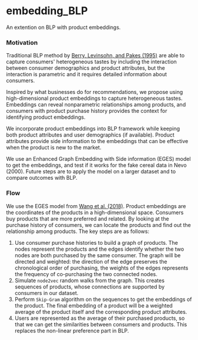 # embedding_BLP
An extention on BLP with product embeddings.

### Motivation
Traditional BLP method by [Berry, Levinsohn, and Pakes (1995)](https://doi.org/10.2307/2171802) are able to capture consumers' heterogeneous tastes by including the interaction between consumer demographics and product attributes, but the interaction is parametric and it requires detailed information about consumers. 

Inspired by what businesses do for recommendations, we propose using high-dimensional product embeddings to capture heterogeneous tastes. Embeddings can reveal nonparametric relationships among products, and consumers with product purchase history provides the context for identifying product embeddings.

We incorporate product embeddings into BLP framework while keeping both product attributes and user demographics (if available). Product attributes provide side information to the embeddings that can be effective when the product is new to the market.

We use an Enhanced Graph Embedding with Side information (EGES) model to get the embeddings, and test if it works for the fake cereal data in Nevo (2000). Future steps are to apply the model on a larger dataset and to compare outcomes with BLP.

### Flow
We use the EGES model from [Wang et al. (2018)](https://arxiv.org/abs/1803.02349). Product embeddings are the coordinates of the products in a high-dimensional space. Consumers buy products that are more preferred and related. By looking at the purchase history of consumers, we can locate the products and find out the relationship among products. The key steps are as follows:

1.  Use consumer purchase histories to build a graph of products. The nodes represent the products and the edges identify whether the two nodes are both purchased by the same consumer. The graph will be directed and weighted: the direction of the edge preserves the chronological order of purchasing, the weights of the edges represents the frequency of co-purchasing the two connected nodes.
2.  Simulate `node2vec` random walks from the graph. This creates sequences of products, whose connections are supported by consumers in our dataset.
3.  Perform `Skip-Gram` algorithm on the sequences to get the embeddings of the product. The final embedding of a product will be a weighted average of the product itself and the corresponding product attributes.
4.  Users are represented as the average of their purchased products, so that we can get the similarities between consumers and products. This replaces the non-linear preference part in BLP.
